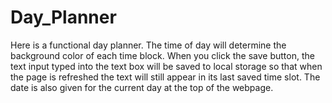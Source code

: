 # Day_Planner

Here is a functional day planner. The time of day will determine the background color of each time block. When you click the save button, the text input typed into the text box will be saved to local storage so that when the page is refreshed the text will still appear in its last saved time slot. The date is also given for the current day at the top of the webpage. 
